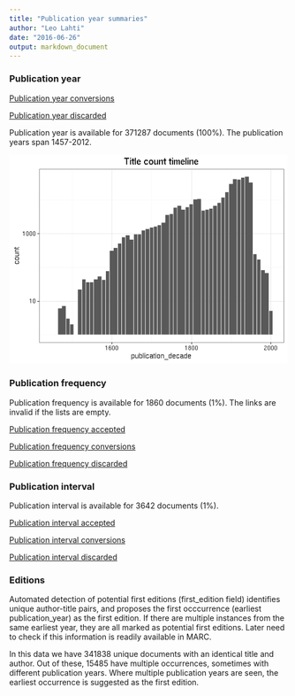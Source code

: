 ```yaml
---
title: "Publication year summaries"
author: "Leo Lahti"
date: "2016-06-26"
output: markdown_document
---
```



### Publication year

[Publication year conversions](output.tables/publication_year_conversion.csv)

[Publication year discarded](output.tables/publication_year_discarded.csv)

Publication year is available for 371287 documents (100%). The publication years span 1457-2012.

![plot of chunk summarypublicationyear](figure/summarypublicationyear-1.png)

### Publication frequency

Publication frequency is available for 1860 documents (1%). The links are invalid if the lists are empty.

[Publication frequency accepted](output.tables/publication_frequency_discarded.csv)

[Publication frequency conversions](output.tables/publication_frequency_conversion.csv)

[Publication frequency discarded](output.tables/publication_frequency_discarded.csv)


### Publication interval

Publication interval is available for 3642 documents (1%). 

[Publication interval accepted](output.tables/publication_interval_discarded.csv)

[Publication interval conversions](output.tables/publication_interval_conversion.csv)

[Publication interval discarded](output.tables/publication_interval_discarded.csv)


### Editions

Automated detection of potential first editions (first_edition field)
identifies unique author-title pairs, and proposes the first
occcurrence (earliest publication_year) as the first edition. If there
are multiple instances from the same earliest year, they are all
marked as potential first editions. Later need to check if this
information is readily available in MARC.

In this data we have 341838
unique documents with an identical title and author. Out of these,
15485
have multiple occurrences, sometimes with different publication years.
Where multiple publication years are seen, the earliest occurrence is
suggested as the first edition.








